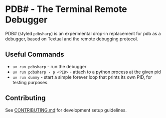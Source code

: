# PDB# - The Terminal Remote Debugger

PDB# (styled `pdbsharp`) is an experimental drop-in replacement for pdb as a debugger, based on Textual and the remote debugging protocol.

## Useful Commands

- `uv run pdbsharp` - run the debugger
- `uv run pdbsharp - p <PID>` - attach to a python process at the given pid
- `uv run dummy` - start a simple forever loop that prints its own PID, for testing purposes

## Contributing

See [CONTRIBUTING.md](CONTRIBUTING.md) for development setup guidelines.
